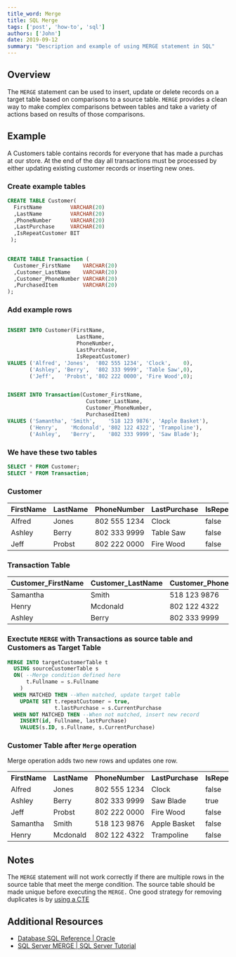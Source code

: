 ```yaml
---
title_word: Merge
title: SQL Merge
tags: ['post', 'how-to', 'sql']
authors: ['John']
date: 2019-09-12
summary: "Description and example of using MERGE statement in SQL"
---
```


## Overview

The `MERGE` statement can be used to insert, update or delete records on a target table based on comparisons to a source table. `MERGE` provides a clean way to make complex comparisons between tables and take a variety of actions based on results of those comparisons.

## Example

A Customers table contains records for everyone that has made a purchas at our store. At the end of the day all transactions must be processed by either updating existing customer records or inserting new ones.

### Create example tables

```SQL
CREATE TABLE Customer(
  FirstName         VARCHAR(20)
  ,LastName         VARCHAR(20)
  ,PhoneNumber      VARCHAR(20)
  ,LastPurchase     VARCHAR(20)
  ,IsRepeatCustomer BIT
 );

  
CREATE TABLE Transaction (
  Customer_FirstName    VARCHAR(20)
  ,Customer_LastName    VARCHAR(20)
  ,Customer_PhoneNumber VARCHAR(20)
  ,PurchasedItem        VARCHAR(20)
);
```

### Add example rows

```SQL

INSERT INTO Customer(FirstName,
                      LastName,
                      PhoneNumber,
                      LastPurchase,
                      IsRepeatCustomer)
VALUES ('Alfred', 'Jones',  '802 555 1234', 'Clock',    0),
       ('Ashley', 'Berry',  '802 333 9999', 'Table Saw',0),
       ('Jeff',   'Probst', '802 222 0000', 'Fire Wood',0);


INSERT INTO Transaction(Customer_FirstName,
                         Customer_LastName,
                         Customer_PhoneNumber,
                         PurchasedItem)
VALUES ('Samantha', 'Smith',    '518 123 9876', 'Apple Basket'),
       ('Henry',    'Mcdonald', '802 122 4322', 'Trampoline'),
       ('Ashley',   'Berry',    '802 333 9999', 'Saw Blade');
```

### We have these two tables

```SQL
SELECT * FROM Customer;
SELECT * FROM Transaction;
```

### Customer

| FirstName | LastName | PhoneNumber  | LastPurchase | IsRepeatCustomer |
|-----------|----------|--------------|--------------|------------------|
| Alfred    | Jones    | 802 555 1234 | Clock        | false            |
| Ashley    | Berry    | 802 333 9999 | Table Saw    | false            |
| Jeff      | Probst   | 802 222 0000 | Fire Wood    | false            |

### Transaction Table

| Customer_FirstName | Customer_LastName | Customer_PhoneNumber | PurchasedItem |
|--------------------|-------------------|----------------------|---------------|
| Samantha           | Smith             | 518 123 9876         | Apple Basket  |
| Henry              | Mcdonald          | 802 122 4322         | Trampoline    |
| Ashley             | Berry             | 802 333 9999         | Saw Blade     |

### Exectute `MERGE` with Transactions as source table and Customers as Target Table

```SQL
MERGE INTO targetCustomerTable t
  USING sourceCustomerTable s
  ON( --Merge condition defined here
      t.Fullname = s.Fullname
    )
  WHEN MATCHED THEN --When matched, update target table
    UPDATE SET t.repeatCustomer = true,
               t.lastPurchase = s.CurrentPurchase
  WHEN NOT MATCHED THEN --When not matched, insert new record
    INSERT(id, Fullname, lastPurchase)
    VALUES(s.ID, s.Fullname, s.CurrentPurchase)
```

### Customer Table after `Merge` operation

Merge operation adds two new rows and updates one row.

 <table>
  <tr>
    <th>FirstName</th>
    <th>LastName</th>
    <th>PhoneNumber</th>
    <th>LastPurchase</th>
    <th>IsRepeatCustomer</th>
  </tr>
  <tr>
    <td> Alfred</td>
    <td>Jones</td>
    <td>802 555 1234</td>
    <td>Clock</td>
    <td>false</td>
  </tr>
  <tr>
    <td class=>Ashley</td>
    <td class=>Berry</td>
    <td class=>802 333 9999</td>
    <td class="highlight">Saw Blade</td>
    <td class="highlight">true</td>
  </tr>
  <tr>
    <td>Jeff</td>
    <td>Probst</td>
    <td>802 222 0000</td>
    <td>Fire Wood</td>
    <td>false</td>
  </tr>
  <tr class="border">
    <td>Samantha</td>
    <td>Smith</td>
    <td>518 123 9876</td>
    <td>Apple Basket</td>
    <td>false</td>
  </tr>
  <tr class="border">
    <td>Henry</td>
    <td>Mcdonald</td>
    <td>802 122 4322</td>
    <td>Trampoline</td>
    <td>false</td>
  </tr>
</table>


## Notes

The `MERGE` statement will not work correctly if there are multiple rows in the source table that meet the merge condition. The source table should be made unique before executing the `MERGE.` One good strategy for removing duplicates is by [using a CTE](/posts/duplicate_removal/)

## Additional Resources

* [Database SQL Reference | Oracle](https://docs.oracle.com/cd/B19306_01/server.102/b14200/statements_9016.htm)
* [SQL Server MERGE | SQL Server Tutorial](http://www.sqlservertutorial.net/sql-server-basics/sql-server-merge/)

